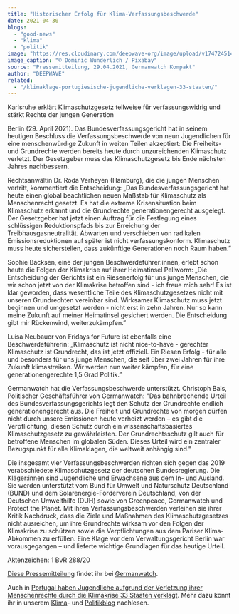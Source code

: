 ```yaml
---
title: "Historischer Erfolg für Klima-Verfassungsbeschwerde"
date: 2021-04-30
blogs: 
  - "good-news"
  - "klima"
  - "politik"
image: "https://res.cloudinary.com/deepwave-org/image/upload/v1747245141/deepwave.org/demonstration-4891290_1920.jpg"
image_caption: "© Dominic Wunderlich / Pixabay"
source: "Pressemitteilung, 29.04.2021, Germanwatch Kompakt"
author: "DEEPWAVE"
related: 
  - "/klimaklage-portugiesische-jugendliche-verklagen-33-staaten/"
---
```


Karlsruhe erklärt Klimaschutzgesetz teilweise für verfassungswidrig und stärkt Rechte der jungen Generation

Berlin (29. April 2021). Das Bundesverfassungsgericht hat in seinem heutigen Beschluss die Verfassungsbeschwerde von neun Jugendlichen für eine menschenwürdige Zukunft in weiten Teilen akzeptiert: Die Freiheits- und Grundrechte werden bereits heute durch unzureichenden Klimaschutz verletzt. Der Gesetzgeber muss das Klimaschutzgesetz bis Ende nächsten Jahres nachbessern.

Rechtsanwältin Dr. Roda Verheyen (Hamburg), die die jungen Menschen vertritt, kommentiert die Entscheidung: „Das Bundesverfassungsgericht hat heute einen global beachtlichen neuen Maßstab für Klimaschutz als Menschenrecht gesetzt. Es hat die extreme Krisensituation beim Klimaschutz erkannt und die Grundrechte generationengerecht ausgelegt. Der Gesetzgeber hat jetzt einen Auftrag für die Festlegung eines schlüssigen Reduktionspfads bis zur Erreichung der Treibhausgasneutralität. Abwarten und verschieben von radikalen Emissionsreduktionen auf später ist nicht verfassungskonform. Klimaschutz muss heute sicherstellen, dass zukünftige Generationen noch Raum haben.”

Sophie Backsen, eine der jungen Beschwerdeführer:innen, erlebt schon heute die Folgen der Klimakrise auf ihrer Heimatinsel Pellworm: „Die Entscheidung der Gerichts ist ein Riesenerfolg für uns junge Menschen, die wir schon jetzt von der Klimakrise betroffen sind - ich freue mich sehr! Es ist klar geworden, dass wesentliche Teile des Klimaschutzgesetzes nicht mit unseren Grundrechten vereinbar sind. Wirksamer Klimaschutz muss jetzt beginnen und umgesetzt werden - nicht erst in zehn Jahren. Nur so kann meine Zukunft auf meiner Heimatinsel gesichert werden. Die Entscheidung gibt mir Rückenwind, weiterzukämpfen.”

Luisa Neubauer von Fridays for Future ist ebenfalls eine Beschwerdeführerin: „Klimaschutz ist nicht nice-to-have - gerechter Klimaschutz ist Grundrecht, das ist jetzt offiziell. Ein Riesen Erfolg - für alle und besonders für uns junge Menschen, die seit über zwei Jahren für ihre Zukunft klimastreiken. Wir werden nun weiter kämpfen, für eine generationengerechte 1,5 Grad Politik.”

Germanwatch hat die Verfassungsbeschwerde unterstützt. Christoph Bals, Politischer Geschäftsführer von Germanwatch: "Das bahnbrechende Urteil des Bundesverfassungsgerichts legt den Schutz der Grundrechte endlich generationengerecht aus. Die Freiheit und Grundrechte von morgen dürfen nicht durch unsere Emissionen heute verheizt werden – es gibt die Verpflichtung, diesen Schutz durch ein wissenschaftsbasiertes Klimaschutzgesetz zu gewährleisten. Der Grundrechtsschutz gilt auch für betroffene Menschen im globalen Süden. Dieses Urteil wird ein zentraler Bezugspunkt für alle Klimaklagen, die weltweit anhängig sind."

Die insgesamt vier Verfassungsbeschwerden richten sich gegen das 2019 verabschiedete Klimaschutzgesetz der deutschen Bundesregierung. Die Kläger:innen sind Jugendliche und Erwachsene aus dem In- und Ausland. Sie werden unterstützt vom Bund für Umwelt und Naturschutz Deutschland (BUND) und dem Solarenergie-Förderverein Deutschland, von der Deutschen Umwelthilfe (DUH) sowie von Greenpeace, Germanwatch und Protect the Planet. Mit ihren Verfassungsbeschwerden verleihen sie ihrer Kritik Nachdruck, dass die Ziele und Maßnahmen des Klimaschutzgesetzes nicht ausreichen, um ihre Grundrechte wirksam vor den Folgen der Klimakrise zu schützen sowie die Verpflichtungen aus dem Pariser Klima-Abkommen zu erfüllen. Eine Klage vor dem Verwaltungsgericht Berlin war vorausgegangen – und lieferte wichtige Grundlagen für das heutige Urteil.

Aktenzeichen: 1 BvR 288/20

[Diese Pressemitteilung](https://archive.newsletter2go.com/?n2g=4mvw9apj-y4hjwjv9-ien) findet ihr bei [Germanwatch](https://germanwatch.org/de?utm_source=newsletter&utm_medium=email&utm_campaign=Single+Minded%3A+Historisches+Urteil+Verfassungsbeschwerde).

Auch in [Portugal haben Jugendliche aufgrund der Verletzung ihrer Menschenrechte durch die Klimakrise 33 Staaten verklagt](https://www.deepwave.org/klimaklage-portugiesische-jugendliche-verklagen-33-staaten/). Mehr dazu könnt ihr in unserem [Klima](https://www.deepwave.org/blogs/klima/)\- und [Politikblog](https://www.deepwave.org/blogs/politik/) nachlesen.
